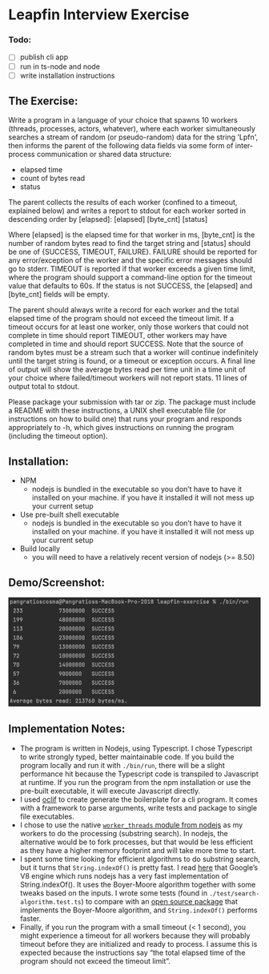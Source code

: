 # Leapfin Interview Exercise

### Todo:

- [ ] publish cli app
- [ ] run in ts-node and node
- [ ] write installation instructions

## The Exercise:

Write a program in a language of your choice that spawns 10 workers (threads, processes, actors, whatever), where each worker simultaneously searches a stream of random (or pseudo-random) data for the string 'Lpfn', then informs the parent of the following data fields via some form of inter-process communication or shared data structure:
* elapsed time
* count of bytes read
* status

The parent collects the results of each worker (confined to a timeout, explained below) and writes a report to stdout for each worker sorted in descending order by [elapsed]:
[elapsed] [byte_cnt] [status]

Where [elapsed] is the elapsed time for that worker in ms, [byte_cnt] is the number of random bytes read to find the target string and [status] should be one of {SUCCESS, TIMEOUT, FAILURE}. FAILURE should be reported for any error/exception of the worker and the specific error messages should go to stderr. TIMEOUT is reported if that worker exceeds a given time limit, where the program should support a command-line option for the timeout value that defaults to 60s. If the status is not SUCCESS, the [elapsed] and [byte_cnt] fields will be empty.

The parent should always write a record for each worker and the total elapsed time of the program should not exceed the timeout limit. If a timeout occurs for at least one worker, only those workers that could not complete in time should report TIMEOUT, other workers may have completed in time and should report SUCCESS. Note that the source of random bytes must be a stream such that a worker will continue indefinitely until the target string is found, or a timeout or exception occurs. A final line of output will show the average bytes read per time unit in a time unit of your choice where failed/timeout workers will not report stats. 11 lines of output total to stdout.

Please package your submission with tar or zip. The package must include a README with these instructions, a UNIX shell executable file (or instructions on how to build one) that runs your program and responds appropriately to -h, which gives instructions on running the program (including the timeout option).

## Installation:

- NPM
    - nodejs is bundled in the executable so you don’t have to have it installed on your machine. if you have it installed it will not mess up your current setup
- Use pre-built shell executable
    - nodejs is bundled in the executable so you don’t have to have it installed on your machine. if you have it installed it will not mess up your current setup
- Build locally
    - you will need to have a relatively recent version of nodejs (>= 8.50)

    
## Demo/Screenshot:

![screenshot.png](screenshot.png)

## Implementation Notes:

- The program is written in Nodejs, using Typescript. I chose Typescript to write strongly typed, better maintainable code. If you build the program locally and run it with `./bin/run`, there will be a slight performance hit because the Typescript code is transpiled to Javascript at runtime. If you run the program from the npm installation or use the pre-built executable, it will execute Javascript directly.
- I used [oclif](https://oclif.io/) to create generate the boilerplate for a cli program. It comes with a framework to parse arguments, write tests and package to single file executables.
- I chose to use the native [`worker_threads` module from nodejs](https://nodejs.org/api/worker_threads.html) as my workers to do the processing (substring search). In nodejs, the alternative would be to fork processes, but that would be less efficient as they have a higher memory footprint and will take more time to start.
- I spent some time looking for efficient algorithms to do substring search, but it turns that `String.indexOf()` is pretty fast. I read [here](https://harrymoreno.com/2015/08/18/substring-searching-in-javascript.html) that Google’s V8 engine which runs nodejs has a very fast implementation of String.indexOf(). It uses the Boyer-Moore algorithm together with some tweaks based on the inputs. I wrote some tests (found in `./test/search-algorithm.test.ts`) to compare with an [open source package](https://www.npmjs.com/package/fast-string-search) that implements the Boyer-Moore algorithm, and `String.indexOf()` performs faster.
- Finally, if you run the program with a small timeout (< 1 second), you might experience a timeout for all workers because they will probably timeout before they are initialized and ready to process. I assume this is expected because the instructions say “the total elapsed time of the program should not exceed the timeout limit”.
